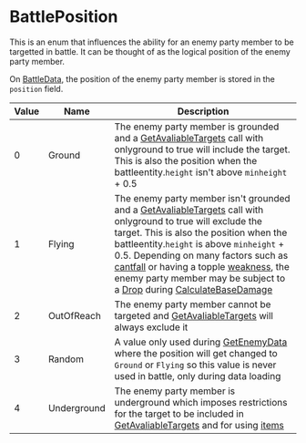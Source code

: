 # BattlePosition
This is an enum that influences the ability for an enemy party member to be targetted in battle. It can be thought of as the logical position of the enemy party member.

On [BattleData](BattleData.md), the position of the enemy party member is stored in the `position` field.

|Value|Name|Description|
|-----|----|-----------|
|0|Ground|The enemy party member is grounded and a [GetAvaliableTargets](Targetting/GetAvaliableTargets.md) call with onlyground to true will include the target. This is also the position when the battleentity.`height` isn't above `minheight` + 0.5|
|1|Flying|The enemy party member isn't grounded and a [GetAvaliableTargets](Targetting/GetAvaliableTargets.md) call with onlyground to true will exclude the target. This is also the position when the battleentity.`height` is above `minheight` + 0.5. Depending on many factors such as [cantfall](Enemy%20features.md#cantfall) or having a topple [weakness](Enemy%20features.md#weakness), the enemy party member may be subject to a [Drop](../../Entities/EntityControl/Notable%20methods/Drop.md) during [CalculateBaseDamage](../Damage%20pipeline/CalculateBaseDamage.md)|
|2|OutOfReach|The enemy party member cannot be targeted and [GetAvaliableTargets](Targetting/GetAvaliableTargets.md) will always exclude it|
|3|Random|A value only used during [GetEnemyData](../../TextAsset%20Data/Enemies%20data.md#getenemydata) where the position will get changed to `Ground` or `Flying` so this value is never used in battle, only during data loading|
|4|Underground|The enemy party member is underground which imposes restrictions for the target to be included in [GetAvaliableTargets](Targetting/GetAvaliableTargets.md) and for using [items](../../Enums%20and%20IDs/Items.md)|
